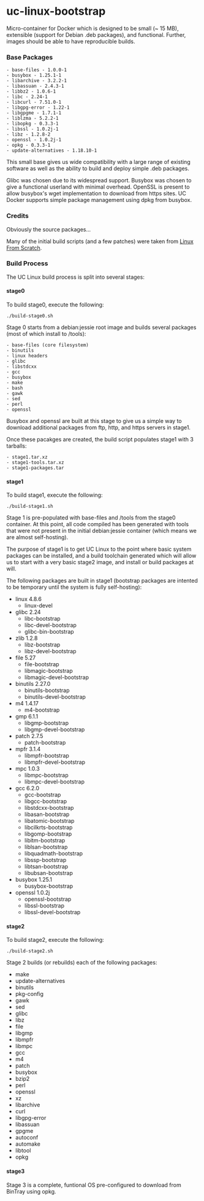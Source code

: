 # uc-linux-bootstrap

Micro-container for Docker which is designed to be small (~ 15 MB),
extensible (support for Debian .deb packages), and functional. Further,
images should be able to have reproducible builds.

### Base Packages ###
    - base-files - 1.0.0-1
    - busybox - 1.25.1-1
    - libarchive - 3.2.2-1
    - libassuan - 2.4.3-1
    - libbz2 - 1.0.6-1
    - libc - 2.24-1
    - libcurl - 7.51.0-1
    - libgpg-error - 1.22-1
    - libgpgme - 1.7.1-1
    - liblzma - 5.2.2-1
    - libopkg - 0.3.3-1
    - libssl - 1.0.2j-1
    - libz - 1.2.8-2
    - openssl - 1.0.2j-1
    - opkg - 0.3.3-1
    - update-alternatives - 1.18.10-1

This small base gives us wide compatibility with a large range of existing
software as well as the ability to build and deploy simple .deb packages.

Glibc was chosen due to its widespread support. Busybox was chosen to give
a functional userland with minimal overhead. OpenSSL is present to allow
busybox's wget implementation to download from https sites. UC Docker
supports simple package management using dpkg from busybox.

### Credits ###

Obviously the source packages...

Many of the initial build scripts (and a few patches) were taken from
[Linux From Scratch](http://linuxfromscratch.org/).

### Build Process ###

The UC Linux build process is split into several stages:

#### stage0 ####

To build stage0, execute the following:

    ./build-stage0.sh

Stage 0 starts from a debian:jessie root image and builds several packages
(most of which install to /tools):

    - base-files (core filesystem)
    - binutils
    - linux headers
    - glibc
    - libstdcxx
    - gcc
    - busybox
    - make
    - bash
    - gawk
    - sed
    - perl
    - openssl

Busybox and openssl are built at this stage to give us a simple way to download
additional packages from ftp, http, and https servers in stage1.

Once these pacakges are created, the build script populates stage1 with 3
tarballs:

    - stage1.tar.xz
    - stage1-tools.tar.xz
    - stage1-packages.tar

#### stage1 ####

To build stage1, execute the following:

    ./build-stage1.sh

Stage 1 is pre-populated with base-files and /tools from the stage0 container.
At this point, all code compiled has been generated with tools that were not
present in the initial debian:jessie container (which means we are almost
self-hosting).

The purpose of stage1 is to get UC Linux to the point where basic system packages
can be installed, and a build toolchain generated which will allow us to start
with a very basic stage2 image, and install or build packages at will.

The following packages are built in stage1 (bootstrap packages are intented to
be temporary until the system is fully self-hosting):

  - linux 4.8.6
    - linux-devel
  - glibc 2.24
    - libc-bootstrap
    - libc-devel-bootstrap
    - glibc-bin-bootstrap
  - zlib 1.2.8
    - libz-bootstrap
    - libz-devel-bootstrap
  - file 5.27
    - file-bootstrap
    - libmagic-bootstrap
    - libmagic-devel-bootstrap
  - binutils 2.27.0
    - binutils-bootstrap
    - binutils-devel-bootstrap
  - m4 1.4.17
    - m4-bootstrap
  - gmp 6.1.1
    - libgmp-bootstrap
    - libgmp-devel-bootstrap
  - patch 2.7.5
    - patch-bootstrap
  - mpfr 3.1.4
    - libmpfr-bootstrap
    - libmpfr-devel-bootstrap
  - mpc 1.0.3
    - libmpc-bootstrap
    - libmpc-devel-bootstrap
  - gcc 6.2.0
    - gcc-bootstrap
    - libgcc-bootstrap
    - libstdcxx-bootstrap
    - libasan-bootstrap
    - libatomic-bootstrap
    - libcilkrts-bootstrap
    - libgomp-bootstrap
    - libitm-bootstrap
    - liblsan-bootstrap
    - libquadmath-bootstrap
    - libssp-bootstrap
    - libtsan-bootstrap
    - libubsan-bootstrap
  - busybox 1.25.1
    - busybox-bootstrap
  - openssl 1.0.2j
    - openssl-bootstrap
    - libssl-bootstrap
    - libssl-devel-bootstrap

#### stage2 ####

To build stage2, execute the following:

    ./build-stage2.sh

Stage 2 builds (or rebuilds) each of the following packages:

  - make
  - update-alternatives
  - binutils
  - pkg-config
  - gawk
  - sed
  - glibc
  - libz
  - file
  - libgmp
  - libmpfr
  - libmpc
  - gcc
  - m4
  - patch
  - busybox
  - bzip2
  - perl
  - openssl
  - xz
  - libarchive
  - curl
  - libgpg-error
  - libassuan
  - gpgme
  - autoconf
  - automake
  - libtool
  - opkg

#### stage3 ####

Stage 3 is a complete, funtional OS pre-configured to download from BinTray
using opkg.	

